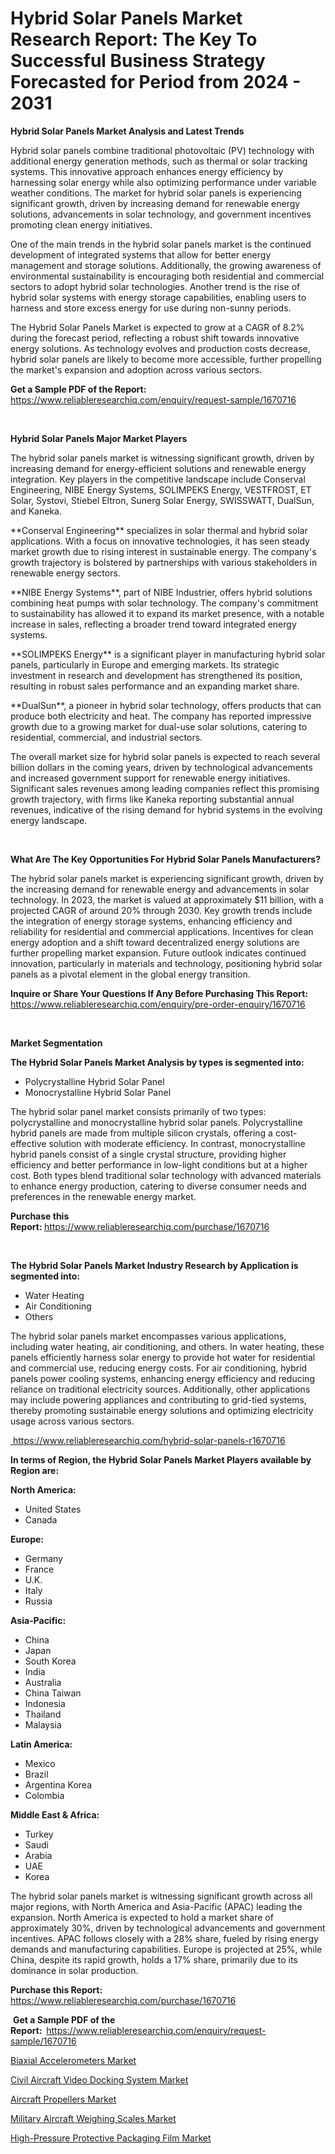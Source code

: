 <p><h1>Hybrid Solar Panels Market Research Report: The Key To Successful Business Strategy Forecasted for Period from 2024 - 2031</h1></p><p><strong>Hybrid Solar Panels Market Analysis and Latest Trends</strong></p>
<p><p>Hybrid solar panels combine traditional photovoltaic (PV) technology with additional energy generation methods, such as thermal or solar tracking systems. This innovative approach enhances energy efficiency by harnessing solar energy while also optimizing performance under variable weather conditions. The market for hybrid solar panels is experiencing significant growth, driven by increasing demand for renewable energy solutions, advancements in solar technology, and government incentives promoting clean energy initiatives.</p><p>One of the main trends in the hybrid solar panels market is the continued development of integrated systems that allow for better energy management and storage solutions. Additionally, the growing awareness of environmental sustainability is encouraging both residential and commercial sectors to adopt hybrid solar technologies. Another trend is the rise of hybrid solar systems with energy storage capabilities, enabling users to harness and store excess energy for use during non-sunny periods.</p><p>The Hybrid Solar Panels Market is expected to grow at a CAGR of 8.2% during the forecast period, reflecting a robust shift towards innovative energy solutions. As technology evolves and production costs decrease, hybrid solar panels are likely to become more accessible, further propelling the market's expansion and adoption across various sectors.</p></p>
<p><strong>Get a Sample PDF of the Report:&nbsp;</strong> <a href="https://www.reliableresearchiq.com/enquiry/request-sample/1670716?utm_campaign=1144&utm_medium=2&utm_source=Github&utm_content=ia&utm_term=13102024&utm_id=hybrid-solar-panels">https://www.reliableresearchiq.com/enquiry/request-sample/1670716</a></p>
<p>&nbsp;</p>
<p><strong>Hybrid Solar Panels Major Market Players</strong></p>
<p><p>The hybrid solar panels market is witnessing significant growth, driven by increasing demand for energy-efficient solutions and renewable energy integration. Key players in the competitive landscape include Conserval Engineering, NIBE Energy Systems, SOLIMPEKS Energy, VESTFROST, ET Solar, Systovi, Stiebel Eltron, Sunerg Solar Energy, SWISSWATT, DualSun, and Kaneka.</p><p>**Conserval Engineering** specializes in solar thermal and hybrid solar applications. With a focus on innovative technologies, it has seen steady market growth due to rising interest in sustainable energy. The company's growth trajectory is bolstered by partnerships with various stakeholders in renewable energy sectors.</p><p>**NIBE Energy Systems**, part of NIBE Industrier, offers hybrid solutions combining heat pumps with solar technology. The company's commitment to sustainability has allowed it to expand its market presence, with a notable increase in sales, reflecting a broader trend toward integrated energy systems.</p><p>**SOLIMPEKS Energy** is a significant player in manufacturing hybrid solar panels, particularly in Europe and emerging markets. Its strategic investment in research and development has strengthened its position, resulting in robust sales performance and an expanding market share.</p><p>**DualSun**, a pioneer in hybrid solar technology, offers products that can produce both electricity and heat. The company has reported impressive growth due to a growing market for dual-use solar solutions, catering to residential, commercial, and industrial sectors.</p><p>The overall market size for hybrid solar panels is expected to reach several billion dollars in the coming years, driven by technological advancements and increased government support for renewable energy initiatives. Significant sales revenues among leading companies reflect this promising growth trajectory, with firms like Kaneka reporting substantial annual revenues, indicative of the rising demand for hybrid systems in the evolving energy landscape.</p></p>
<p>&nbsp;</p>
<p><strong>What Are The Key Opportunities For Hybrid Solar Panels Manufacturers?</strong></p>
<p><p>The hybrid solar panels market is experiencing significant growth, driven by the increasing demand for renewable energy and advancements in solar technology. In 2023, the market is valued at approximately $11 billion, with a projected CAGR of around 20% through 2030. Key growth trends include the integration of energy storage systems, enhancing efficiency and reliability for residential and commercial applications. Incentives for clean energy adoption and a shift toward decentralized energy solutions are further propelling market expansion. Future outlook indicates continued innovation, particularly in materials and technology, positioning hybrid solar panels as a pivotal element in the global energy transition.</p></p>
<p><strong>Inquire or Share Your Questions If Any Before Purchasing This Report:</strong> <a href="https://www.reliableresearchiq.com/enquiry/pre-order-enquiry/1670716?utm_campaign=1144&utm_medium=2&utm_source=Github&utm_content=ia&utm_term=13102024&utm_id=hybrid-solar-panels">https://www.reliableresearchiq.com/enquiry/pre-order-enquiry/1670716</a></p>
<p>&nbsp;</p>
<p><strong>Market Segmentation</strong></p>
<p><strong>The Hybrid Solar Panels Market Analysis by types is segmented into:</strong></p>
<p><ul><li>Polycrystalline Hybrid Solar Panel</li><li>Monocrystalline Hybrid Solar Panel</li></ul></p>
<p><p>The hybrid solar panel market consists primarily of two types: polycrystalline and monocrystalline hybrid solar panels. Polycrystalline hybrid panels are made from multiple silicon crystals, offering a cost-effective solution with moderate efficiency. In contrast, monocrystalline hybrid panels consist of a single crystal structure, providing higher efficiency and better performance in low-light conditions but at a higher cost. Both types blend traditional solar technology with advanced materials to enhance energy production, catering to diverse consumer needs and preferences in the renewable energy market.</p></p>
<p><strong>Purchase this Report:&nbsp;</strong><a href="https://www.reliableresearchiq.com/purchase/1670716?utm_campaign=1144&utm_medium=2&utm_source=Github&utm_content=ia&utm_term=13102024&utm_id=hybrid-solar-panels">https://www.reliableresearchiq.com/purchase/1670716</a></p>
<p>&nbsp;</p>
<p><strong>The Hybrid Solar Panels Market Industry Research by Application is segmented into:</strong></p>
<p><ul><li>Water Heating</li><li>Air Conditioning</li><li>Others</li></ul></p>
<p><p>The hybrid solar panels market encompasses various applications, including water heating, air conditioning, and others. In water heating, these panels efficiently harness solar energy to provide hot water for residential and commercial use, reducing energy costs. For air conditioning, hybrid panels power cooling systems, enhancing energy efficiency and reducing reliance on traditional electricity sources. Additionally, other applications may include powering appliances and contributing to grid-tied systems, thereby promoting sustainable energy solutions and optimizing electricity usage across various sectors.</p></p>
<p><a href="https://www.reliableresearchiq.com/hybrid-solar-panels-r1670716?utm_campaign=1144&utm_medium=2&utm_source=Github&utm_content=ia&utm_term=13102024&utm_id=hybrid-solar-panels">&nbsp;https://www.reliableresearchiq.com/hybrid-solar-panels-r1670716</a></p>
<p><strong>In terms of Region, the Hybrid Solar Panels Market Players available by Region are:</strong></p>
<p>
    <p> <strong> North America: </strong>
        <ul>
            <li>United States</li>
            <li>Canada</li>
        </ul>
        </p> 
    <p> <strong> Europe: </strong>
        <ul>
            <li>Germany</li>
            <li>France</li>
            <li>U.K.</li>
            <li>Italy</li>
            <li>Russia</li>
        </ul>
        </p> 
    <p> <strong> Asia-Pacific: </strong>
        <ul>
            <li>China</li>
            <li>Japan</li>
            <li>South Korea</li>
            <li>India</li>
            <li>Australia</li>
            <li>China Taiwan</li>
            <li>Indonesia</li>
            <li>Thailand</li>
            <li>Malaysia</li>
        </ul>
        </p> 
    <p> <strong> Latin America: </strong>
        <ul>
            <li>Mexico</li>
            <li>Brazil</li>
            <li>Argentina Korea</li>
            <li>Colombia</li>
        </ul>
        </p> 
    <p> <strong> Middle East & Africa: </strong>
        <ul>
            <li>Turkey</li>
            <li>Saudi</li>
            <li>Arabia</li>
            <li>UAE</li>
            <li>Korea</li>
        </ul>
    </p>
    </p>
<p><p>The hybrid solar panels market is witnessing significant growth across all major regions, with North America and Asia-Pacific (APAC) leading the expansion. North America is expected to hold a market share of approximately 30%, driven by technological advancements and government incentives. APAC follows closely with a 28% share, fueled by rising energy demands and manufacturing capabilities. Europe is projected at 25%, while China, despite its rapid growth, holds a 17% share, primarily due to its dominance in solar production.</p></p>
<p><strong>Purchase this Report: </strong><a href="https://www.reliableresearchiq.com/purchase/1670716?utm_campaign=1144&utm_medium=2&utm_source=Github&utm_content=ia&utm_term=13102024&utm_id=hybrid-solar-panels">https://www.reliableresearchiq.com/purchase/1670716</a></p>
<p>&nbsp;<strong>Get a Sample PDF of the Report:&nbsp;&nbsp;</strong><a href="https://www.reliableresearchiq.com/enquiry/request-sample/1670716?utm_campaign=1144&utm_medium=2&utm_source=Github&utm_content=ia&utm_term=13102024&utm_id=hybrid-solar-panels">https://www.reliableresearchiq.com/enquiry/request-sample/1670716</a></p>
<p><strong></strong></p>
<p><p><a href="https://github.com/brindal51/Market-Research-Report-List-1/blob/main/biaxial-accelerometers-market.md?utm_campaign=1144&utm_medium=2&utm_source=Github&utm_content=ia&utm_term=13102024&utm_id=hybrid-solar-panels">Biaxial Accelerometers Market</a></p><p><a href="https://www.linkedin.com/pulse/global-civil-aircraft-video-docking-system-industry-analysis-dhbbc?utm_campaign=1144&utm_medium=2&utm_source=Github&utm_content=ia&utm_term=13102024&utm_id=hybrid-solar-panels">Civil Aircraft Video Docking System Market</a></p><p><a href="https://issuu.com/reportprime-2/docs/aircraft-propellers-market-size-203_549317eca7b96c?utm_campaign=1144&utm_medium=2&utm_source=Github&utm_content=ia&utm_term=13102024&utm_id=hybrid-solar-panels">Aircraft Propellers Market</a></p><p><a href="https://www.linkedin.com/pulse/global-military-aircraft-weighing-scales-market-analysis-trends-ngsoc?utm_campaign=1144&utm_medium=2&utm_source=Github&utm_content=ia&utm_term=13102024&utm_id=hybrid-solar-panels">Military Aircraft Weighing Scales Market</a></p><p><a href="https://github.com/fadrijbtavist/Market-Research-Report-List-1/blob/main/high-pressure-protective-packaging-film-market.md?utm_campaign=1144&utm_medium=2&utm_source=Github&utm_content=ia&utm_term=13102024&utm_id=hybrid-solar-panels">High-Pressure Protective Packaging Film Market</a></p></p>
